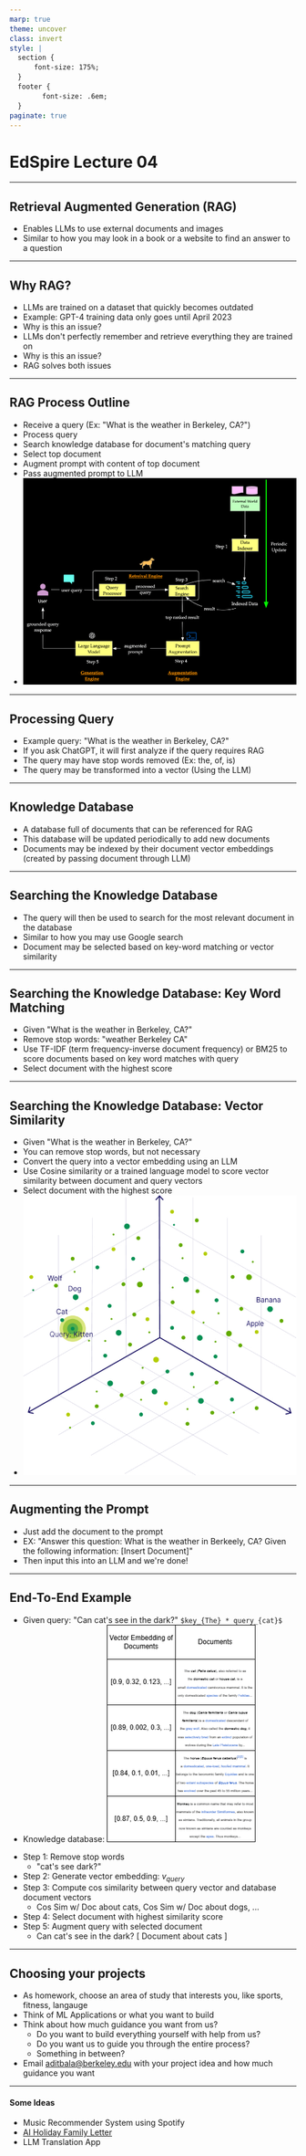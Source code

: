 ```yaml
---
marp: true
theme: uncover
class: invert
style: |
  section {
      font-size: 175%;
  }
  footer {
        font-size: .6em;
  }
paginate: true
---
```


<!--
_paginate: false
_footer: Slides available at https://edspire.aditbala.com/docs/lesson3 
_class: lead invert
-->

# <!--fit--> EdSpire Lecture 04
---
## Retrieval Augmented Generation (RAG)
- Enables LLMs to use external documents and images
- Similar to how you may look in a book or a website to find an answer to a question

---

## Why RAG?
- LLMs are trained on a dataset that quickly becomes outdated
- Example: GPT-4 training data only goes until April 2023
- Why is this an issue?
- LLMs don't perfectly remember and retrieve everything they are trained on
- Why is this an issue?
- RAG solves both issues
---
## RAG Process Outline
- Receive a query (Ex: "What is the weather in Berkeley, CA?")
- Process query
- Search knowledge database for document's matching query
- Select top document
- Augment prompt with content of top document
- Pass augmented prompt to LLM
- ![width:200px](../img/rag_diag.png)
---
## Processing Query
- Example query: "What is the weather in Berkeley, CA?"
- If you ask ChatGPT, it will first analyze if the query requires RAG	
- The query may have stop words removed (Ex: the, of, is)
- The query may be transformed into a vector (Using the LLM)
---
## Knowledge Database
- A database full of documents that can be referenced for RAG
- This database will be updated periodically to add new documents
- Documents may be indexed by their document vector embeddings (created by passing document through LLM)
---
## Searching the Knowledge Database
- The query will then be used to search for the most relevant document in the database
- Similar to how you may use Google search
- Document may be selected based on key-word matching or vector similarity
---
## Searching the Knowledge Database: Key Word Matching
- Given "What is the weather in Berkeley, CA?"
- Remove stop words: "weather Berkeley CA"
- Use TF-IDF (term frequency-inverse document frequency) or BM25 to score documents based on key word matches with query
- Select document with the highest score
---
## Searching the Knowledge Database: Vector Similarity
- Given "What is the weather in Berkeley, CA?"
- You can remove stop words, but not necessary
- Convert the query into a vector embedding using an LLM
- Use Cosine similarity or a trained language model to score vector similarity between document and query vectors
- Select document with the highest score
- ![width:200px](../img/vector_db.jpg)
---
## Augmenting the Prompt
- Just add the document to the prompt
- EX: "Answer this question: What is the weather in Berkeely, CA?
	Given the following information: [Insert Document]"
- Then input this into an LLM and we're done!

---

## End-To-End Example

- Given query: "Can cat's see in the dark?"  `$key_{The} * query_{cat}$`
- Knowledge database: ![width:200px](../img/vectordb_animals.png)
* Step 1: Remove stop words
	* "cat's see dark?"
 * Step 2: Generate vector embedding: $v_{query}$
 * Step 3: Compute cos similarity between query vector and database document vectors
 	* Cos Sim w/ Doc about cats, Cos Sim w/ Doc about dogs, ...    
 * Step 4: Select document with highest similarity score
 * Step 5: Augment query with selected document
 	* Can cat's see in the dark?
          [ Document about cats ]
---

## Choosing your projects

- As homework, choose an area of study that interests you, like sports, fitness, langauge
- Think of ML Applications or what you want to build
- Think about how much guidance you want from us?
  - Do you want to build everything yourself with help from us?
  - Do you want us to guide you through the entire process?
  - Something in between?
- Email aditbala@berkeley.edu with your project idea and how much guidance you want

---

#### Some Ideas

- Music Recommender System using Spotify
- [AI Holiday Family Letter](https://family-chatbot.vercel.app/)
- LLM Translation App



